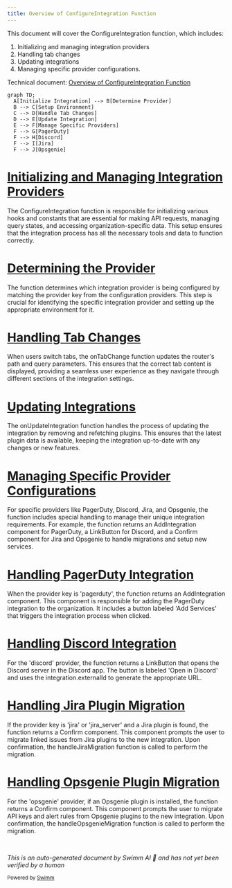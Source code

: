 ```yaml
---
title: Overview of ConfigureIntegration Function
---
```

This document will cover the ConfigureIntegration function, which includes:

1. Initializing and managing integration providers
2. Handling tab changes
3. Updating integrations
4. Managing specific provider configurations.

Technical document: <SwmLink doc-title="Overview of ConfigureIntegration Function">[Overview of ConfigureIntegration Function](/.swm/overview-of-configureintegration-function.v9gmkwh0.sw.md)</SwmLink>

```mermaid
graph TD;
  A[Initialize Integration] --> B[Determine Provider]
  B --> C[Setup Environment]
  C --> D[Handle Tab Changes]
  D --> E[Update Integration]
  E --> F[Manage Specific Providers]
  F --> G[PagerDuty]
  F --> H[Discord]
  F --> I[Jira]
  F --> J[Opsgenie]
```

# [Initializing and Managing Integration Providers](https://app.swimm.io/repos/Z2l0aHViJTNBJTNBc2VudHJ5LWRlbW8tMSUzQSUzQVN3aW1tLURlbW8=/docs/v9gmkwh0#configuring-integration)

The ConfigureIntegration function is responsible for initializing various hooks and constants that are essential for making API requests, managing query states, and accessing organization-specific data. This setup ensures that the integration process has all the necessary tools and data to function correctly.

# [Determining the Provider](https://app.swimm.io/repos/Z2l0aHViJTNBJTNBc2VudHJ5LWRlbW8tMSUzQSUzQVN3aW1tLURlbW8=/docs/v9gmkwh0#configuring-integration)

The function determines which integration provider is being configured by matching the provider key from the configuration providers. This step is crucial for identifying the specific integration provider and setting up the appropriate environment for it.

# [Handling Tab Changes](https://app.swimm.io/repos/Z2l0aHViJTNBJTNBc2VudHJ5LWRlbW8tMSUzQSUzQVN3aW1tLURlbW8=/docs/v9gmkwh0#configuring-integration)

When users switch tabs, the onTabChange function updates the router's path and query parameters. This ensures that the correct tab content is displayed, providing a seamless user experience as they navigate through different sections of the integration settings.

# [Updating Integrations](https://app.swimm.io/repos/Z2l0aHViJTNBJTNBc2VudHJ5LWRlbW8tMSUzQSUzQVN3aW1tLURlbW8=/docs/v9gmkwh0#configuring-integration)

The onUpdateIntegration function handles the process of updating the integration by removing and refetching plugins. This ensures that the latest plugin data is available, keeping the integration up-to-date with any changes or new features.

# [Managing Specific Provider Configurations](https://app.swimm.io/repos/Z2l0aHViJTNBJTNBc2VudHJ5LWRlbW8tMSUzQSUzQVN3aW1tLURlbW8=/docs/v9gmkwh0#handling-pagerduty-integration)

For specific providers like PagerDuty, Discord, Jira, and Opsgenie, the function includes special handling to manage their unique integration requirements. For example, the function returns an AddIntegration component for PagerDuty, a LinkButton for Discord, and a Confirm component for Jira and Opsgenie to handle migrations and setup new services.

# [Handling PagerDuty Integration](https://app.swimm.io/repos/Z2l0aHViJTNBJTNBc2VudHJ5LWRlbW8tMSUzQSUzQVN3aW1tLURlbW8=/docs/v9gmkwh0#handling-pagerduty-integration)

When the provider key is 'pagerduty', the function returns an AddIntegration component. This component is responsible for adding the PagerDuty integration to the organization. It includes a button labeled 'Add Services' that triggers the integration process when clicked.

# [Handling Discord Integration](https://app.swimm.io/repos/Z2l0aHViJTNBJTNBc2VudHJ5LWRlbW8tMSUzQSUzQVN3aW1tLURlbW8=/docs/v9gmkwh0#handling-discord-integration)

For the 'discord' provider, the function returns a LinkButton that opens the Discord server in the Discord app. The button is labeled 'Open in Discord' and uses the integration.externalId to generate the appropriate URL.

# [Handling Jira Plugin Migration](https://app.swimm.io/repos/Z2l0aHViJTNBJTNBc2VudHJ5LWRlbW8tMSUzQSUzQVN3aW1tLURlbW8=/docs/v9gmkwh0#handling-jira-plugin-migration)

If the provider key is 'jira' or 'jira_server' and a Jira plugin is found, the function returns a Confirm component. This component prompts the user to migrate linked issues from Jira plugins to the new integration. Upon confirmation, the handleJiraMigration function is called to perform the migration.

# [Handling Opsgenie Plugin Migration](https://app.swimm.io/repos/Z2l0aHViJTNBJTNBc2VudHJ5LWRlbW8tMSUzQSUzQVN3aW1tLURlbW8=/docs/v9gmkwh0#handling-opsgenie-plugin-migration)

For the 'opsgenie' provider, if an Opsgenie plugin is installed, the function returns a Confirm component. This component prompts the user to migrate API keys and alert rules from Opsgenie plugins to the new integration. Upon confirmation, the handleOpsgenieMigration function is called to perform the migration.

&nbsp;

*This is an auto-generated document by Swimm AI 🌊 and has not yet been verified by a human*

<SwmMeta version="3.0.0" repo-id="Z2l0aHViJTNBJTNBc2VudHJ5LWRlbW8tMSUzQSUzQVN3aW1tLURlbW8=" repo-name="sentry-demo-1" doc-type="product-flows"><sup>Powered by [Swimm](/)</sup></SwmMeta>
